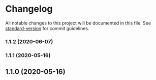 # Changelog

All notable changes to this project will be documented in this file. See [standard-version](https://github.com/conventional-changelog/standard-version) for commit guidelines.

### 1.1.2 (2020-06-07)

### 1.1.1 (2020-05-16)

## 1.1.0 (2020-05-16)

